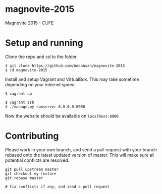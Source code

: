 magnovite-2015
==============

Magnovite 2015 - CUFE

Setup and running
=================
Clone the repo and cd to the folder

    $ git clone https://github.com/AeonAxan/magnovite-2015
    $ cd magnovite-2015

Install and setup Vagrant and VirtualBox. This may take sometime depending
on your internet speed

    $ vagrant up
    
    $ vagrant ssh
    $ ./manage.py runserver 0.0.0.0:8000

Now the website should be available on `localhost:8000`

Contributing
=============

Please work in your own branch, and send a pull request with your branch rebased onto the latest updated version
of master. This will make sure all potential conflicts are resolved. 

    git pull upstream master
    git checkout my-feature
    git rebase master
    
    # fix conflicts if any, and send a pull request

